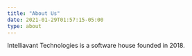 ```yaml
---
title: "About Us"
date: 2021-01-29T01:57:15-05:00
type: about
---
```


Intelliavant Technologies is a software house founded in 2018.


